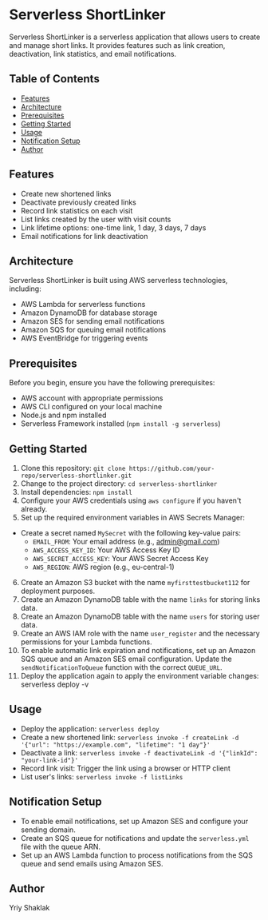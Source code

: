 # Serverless ShortLinker

Serverless ShortLinker is a serverless application that allows users to create and manage short links. It provides features such as link creation, deactivation, link statistics, and email notifications.

## Table of Contents

- [Features](#features)
- [Architecture](#architecture)
- [Prerequisites](#prerequisites)
- [Getting Started](#getting-started)
- [Usage](#usage)
- [Notification Setup](#notification-setup)
- [Author](#author)

## Features

- Create new shortened links
- Deactivate previously created links
- Record link statistics on each visit
- List links created by the user with visit counts
- Link lifetime options: one-time link, 1 day, 3 days, 7 days
- Email notifications for link deactivation

## Architecture

Serverless ShortLinker is built using AWS serverless technologies, including:

- AWS Lambda for serverless functions
- Amazon DynamoDB for database storage
- Amazon SES for sending email notifications
- Amazon SQS for queuing email notifications
- AWS EventBridge for triggering events

## Prerequisites

Before you begin, ensure you have the following prerequisites:

- AWS account with appropriate permissions
- AWS CLI configured on your local machine
- Node.js and npm installed
- Serverless Framework installed (`npm install -g serverless`)

## Getting Started

1. Clone this repository: `git clone https://github.com/your-repo/serverless-shortlinker.git`
2. Change to the project directory: `cd serverless-shortlinker`
3. Install dependencies: `npm install`
4. Configure your AWS credentials using `aws configure` if you haven't already.
5. Set up the required environment variables in AWS Secrets Manager:

- Create a secret named `MySecret` with the following key-value pairs:
  - `EMAIL_FROM`: Your email address (e.g., admin@gmail.com)
  - `AWS_ACCESS_KEY_ID`: Your AWS Access Key ID
  - `AWS_SECRET_ACCESS_KEY`: Your AWS Secret Access Key
  - `AWS_REGION`: AWS region (e.g., eu-central-1)

6. Create an Amazon S3 bucket with the name `myfirsttestbucket112` for deployment purposes.
7. Create an Amazon DynamoDB table with the name `links` for storing links data.
8. Create an Amazon DynamoDB table with the name `users` for storing user data.
9. Create an AWS IAM role with the name `user_register` and the necessary permissions for your Lambda functions.
10. To enable automatic link expiration and notifications, set up an Amazon SQS queue and an Amazon SES email configuration. Update the `sendNotificationToQueue` function with the correct `QUEUE_URL`.
11. Deploy the application again to apply the environment variable changes:
    serverless deploy -v

## Usage

- Deploy the application: `serverless deploy`
- Create a new shortened link: `serverless invoke -f createLink -d '{"url": "https://example.com", "lifetime": "1 day"}'`
- Deactivate a link: `serverless invoke -f deactivateLink -d '{"linkId": "your-link-id"}'`
- Record link visit: Trigger the link using a browser or HTTP client
- List user's links: `serverless invoke -f listLinks`

## Notification Setup

- To enable email notifications, set up Amazon SES and configure your sending domain.
- Create an SQS queue for notifications and update the `serverless.yml` file with the queue ARN.
- Set up an AWS Lambda function to process notifications from the SQS queue and send emails using Amazon SES.

## Author

Yriy Shaklak
